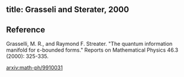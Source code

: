 title: Grasseli and Sterater, 2000 
---

## Reference

Grasselli, M. R., and Raymond F. Streater. "The quantum information manifold for ε-bounded forms." Reports on Mathematical Physics 46.3 (2000): 325-335.


[arxiv:math-ph/9910031](https://arxiv.org/abs/math-ph/9910031)

